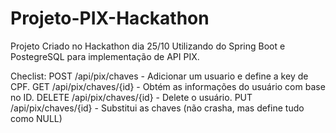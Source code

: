 # Projeto-PIX-Hackathon
Projeto Criado no Hackathon dia 25/10
Utilizando do Spring Boot e PostegreSQL para implementação de API PIX.

Checlist:
POST /api/pix/chaves - Adicionar um usuario e define a key de CPF.
GET /api/pix/chaves/{id} - Obtém as informações do usuário com base no ID.
DELETE /api/pix/chaves/{id} - Delete o usuário.
PUT /api/pix/chaves/{id} - Substitui as chaves (não crasha, mas define tudo como NULL)
